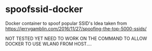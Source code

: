 # spoofssid-docker
Docker container to spoof popular SSID's
Idea taken from https://jerrygamblin.com/2016/11/27/spoofing-the-top-5000-ssids/

NOT TESTED YET NEED TO WORK ON THE COMMAND TO ALLOW DOCKER TO USE WLAN0 FROM HOST....
